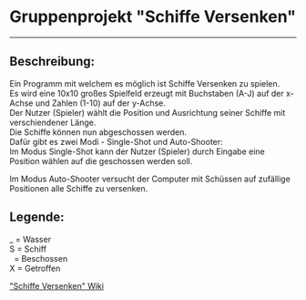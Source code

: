 # Gruppenprojekt "Schiffe Versenken"
***
<h2>Beschreibung:</h2>
Ein Programm mit welchem es möglich ist Schiffe Versenken zu spielen.<br />
Es wird eine 10x10 großes Spielfeld erzeugt mit Buchstaben (A-J) auf der x-Achse und Zahlen (1-10) auf der y-Achse.<br />
Der Nutzer (Spieler) wählt die Position und Ausrichtung seiner Schiffe mit verschiendener Länge.<br />
Die Schiffe können nun abgeschossen werden.<br />
Dafür gibt es zwei Modi - Single-Shot und Auto-Shooter:<br />
Im Modus Single-Shot kann der Nutzer (Spieler) durch Eingabe eine Position wählen auf die geschossen werden soll.<br />
<p>Im Modus Auto-Shooter versucht der Computer mit Schüssen auf zufällige Positionen alle Schiffe zu versenken.<p/> 
<h2>Legende:</h2>
_ = Wasser<br />
S = Schiff<br />
&nbsp; = Beschossen<br />
X = Getroffen<br />

<p> <a href="https://github.com/fri-sel/schiffe/wiki">"Schiffe Versenken" Wiki</a> <p>

